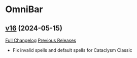 # OmniBar

## [v16](https://github.com/jordonwow/omnibar/tree/v16) (2024-05-15)
[Full Changelog](https://github.com/jordonwow/omnibar/compare/v15...v16) [Previous Releases](https://github.com/jordonwow/omnibar/releases)

- Fix invalid spells and default spells for Cataclysm Classic  
